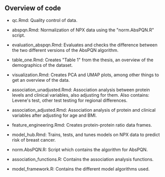 ## Overview of code

- qc.Rmd: Quality control of data.
- abspqn.Rmd: Normalization of NPX data using the "norm.AbsPQN.R" script.
- evaluation_abspqn.Rmd: Evaluates and checks the difference between the two different versions of the AbsPQN algorithm.
- table_one.Rmd: Creates "Table 1" from the thesis, an overview of the demographics of the dataset.
- visualization.Rmd: Creates PCA and UMAP plots, among other things to get an overview of the data.
- association_unadjusted.Rmd: Association analysis between protein levels and clinical variables, also adjusting for them. Also contains: Levene's test, other test testing for regional differences.
- association_adjusted.Rmd: Association analysis of protein and clinical variables after adjusting for age and BMI.
- feature_engineering.Rmd: Creates protein-protein ratio data frames.
- model_hub.Rmd: Trains, tests, and tunes models on NPX data to predict risk of breast cancer.

- norm.AbsPQN.R: Script which contains the algorithm for AbsPQN.
- association_functions.R: Contains the association analysis functions.
- model_framework.R: Contains the different model algorithms used.
